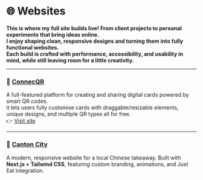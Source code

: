 # 🌐 Websites

**This is where my full site builds live! From client projects to personal experiments that bring ideas online.  
I enjoy shaping clean, responsive designs and turning them into fully functional websites.  
Each build is crafted with performance, accessibility, and usability in mind, while still leaving room for a little creativity.**  

---

### 📱 [ConnecQR](./ConnecQR/README.md)  
A full-featured platform for creating and sharing digital cards powered by smart QR codes.  
it lets users fully customise cards with draggable/resizable elements, unique designs, and multiple QR types all for free.  
👉 [Visit site](https://connecqr.com)  

---

### 🏮 [Canton City](./Canton%20City/README.md)  
A modern, responsive website for a local Chinese takeaway.
Built with **Next.js + Tailwind CSS**, featuring custom branding, animations, and Just Eat integration.  
